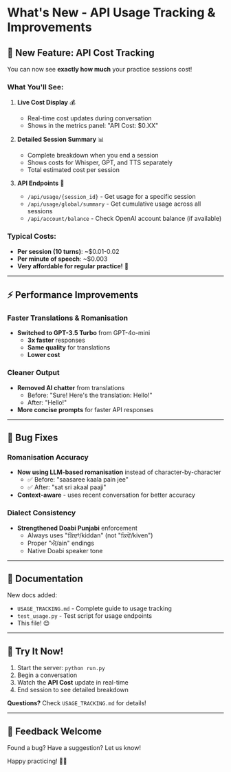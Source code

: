 # What's New - API Usage Tracking & Improvements

## 🎉 New Feature: API Cost Tracking

You can now see **exactly how much** your practice sessions cost!

### What You'll See:

1. **Live Cost Display** 💰
   - Real-time cost updates during conversation
   - Shows in the metrics panel: "API Cost: $0.XX"

2. **Detailed Session Summary** 📊
   - Complete breakdown when you end a session
   - Shows costs for Whisper, GPT, and TTS separately
   - Total estimated cost per session

3. **API Endpoints** 🔌
   - `/api/usage/{session_id}` - Get usage for a specific session
   - `/api/usage/global/summary` - Get cumulative usage across all sessions
   - `/api/account/balance` - Check OpenAI account balance (if available)

### Typical Costs:
- **Per session (10 turns)**: ~$0.01-0.02
- **Per minute of speech**: ~$0.003
- **Very affordable for regular practice!** 🎯

---

## ⚡ Performance Improvements

### Faster Translations & Romanisation
- **Switched to GPT-3.5 Turbo** from GPT-4o-mini
  - **3x faster** responses
  - **Same quality** for translations
  - **Lower cost**

### Cleaner Output
- **Removed AI chatter** from translations
  - Before: "Sure! Here's the translation: Hello!"
  - After: "Hello!"
- **More concise prompts** for faster API responses

---

## 🐛 Bug Fixes

### Romanisation Accuracy
- **Now using LLM-based romanisation** instead of character-by-character
  - ✅ Before: "saasaree kaala pain jee"
  - ✅ After: "sat sri akaal paaji"
- **Context-aware** - uses recent conversation for better accuracy

### Dialect Consistency
- **Strengthened Doabi Punjabi** enforcement
  - Always uses "ਕਿੱਦਾਂ/kiddan" (not "ਕਿਵੇਂ/kiven")
  - Proper "ਐਂ/ain" endings
  - Native Doabi speaker tone

---

## 📖 Documentation

New docs added:
- `USAGE_TRACKING.md` - Complete guide to usage tracking
- `test_usage.py` - Test script for usage endpoints
- This file! 😊

---

## 🚀 Try It Now!

1. Start the server: `python run.py`
2. Begin a conversation
3. Watch the **API Cost** update in real-time
4. End session to see detailed breakdown

**Questions?** Check `USAGE_TRACKING.md` for details!

---

## 🙏 Feedback Welcome

Found a bug? Have a suggestion? Let us know!

Happy practicing! 🎤✨

